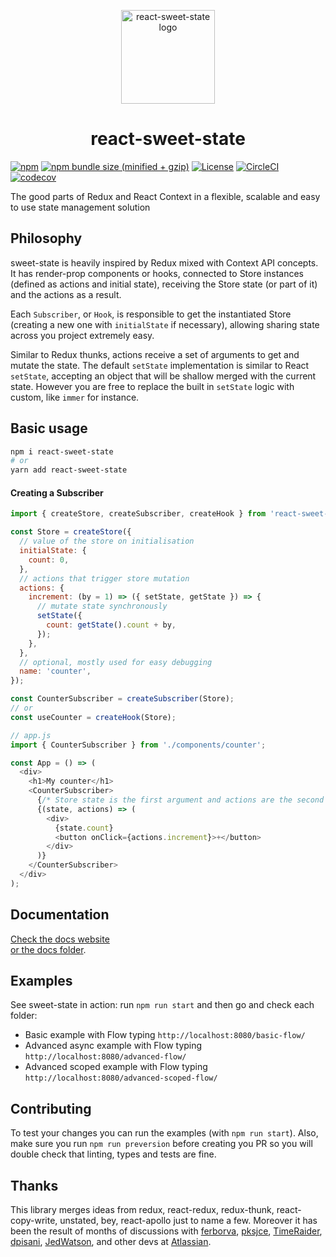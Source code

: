 <p align="center">
  <img src="https://user-images.githubusercontent.com/84136/59560300-2fca8e80-9053-11e9-8f90-76d9ef281ca6.png" alt="react-sweet-state logo" height="150" />
</p>
<h1 align="center">react-sweet-state</h1>

[![npm](https://img.shields.io/npm/v/react-sweet-state.svg)](https://www.npmjs.com/package/react-sweet-state)
[![npm bundle size (minified + gzip)](https://img.shields.io/bundlephobia/minzip/react-sweet-state.svg)](https://bundlephobia.com/result?p=react-sweet-state)
[![License](https://img.shields.io/:license-MIT-blue.svg)](./LICENSE)
[![CircleCI](https://circleci.com/gh/atlassian/react-sweet-state.svg?style=shield&circle-token=d3c768530427b29f35c0fe378d12fc2696badc1d)](https://circleci.com/gh/atlassian/react-sweet-state)
[![codecov](https://codecov.io/gh/atlassian/react-sweet-state/branch/master/graph/badge.svg)](https://codecov.io/gh/atlassian/react-sweet-state)

The good parts of Redux and React Context in a flexible, scalable and easy to use state management solution

## Philosophy

sweet-state is heavily inspired by Redux mixed with Context API concepts. It has render-prop components or hooks, connected to Store instances (defined as actions and initial state), receiving the Store state (or part of it) and the actions as a result.

Each `Subscriber`, or `Hook`, is responsible to get the instantiated Store (creating a new one with `initialState` if necessary), allowing sharing state across you project extremely easy.

Similar to Redux thunks, actions receive a set of arguments to get and mutate the state. The default `setState` implementation is similar to React `setState`, accepting an object that will be shallow merged with the current state. However you are free to replace the built in `setState` logic with custom, like `immer` for instance.

## Basic usage

```sh
npm i react-sweet-state
# or
yarn add react-sweet-state
```

#### Creating a Subscriber

```js
import { createStore, createSubscriber, createHook } from 'react-sweet-state';

const Store = createStore({
  // value of the store on initialisation
  initialState: {
    count: 0,
  },
  // actions that trigger store mutation
  actions: {
    increment: (by = 1) => ({ setState, getState }) => {
      // mutate state synchronously
      setState({
        count: getState().count + by,
      });
    },
  },
  // optional, mostly used for easy debugging
  name: 'counter',
});

const CounterSubscriber = createSubscriber(Store);
// or
const useCounter = createHook(Store);
```

```js
// app.js
import { CounterSubscriber } from './components/counter';

const App = () => (
  <div>
    <h1>My counter</h1>
    <CounterSubscriber>
      {/* Store state is the first argument and actions are the second one */}
      {(state, actions) => (
        <div>
          {state.count}
          <button onClick={actions.increment}>+</button>
        </div>
      )}
    </CounterSubscriber>
  </div>
);
```

## Documentation

[Check the docs website](https://atlassian.github.io/react-sweet-state/)  
[or the docs folder](docs/README.md).

## Examples

See sweet-state in action: run `npm run start` and then go and check each folder:

- Basic example with Flow typing `http://localhost:8080/basic-flow/`
- Advanced async example with Flow typing `http://localhost:8080/advanced-flow/`
- Advanced scoped example with Flow typing `http://localhost:8080/advanced-scoped-flow/`

## Contributing

To test your changes you can run the examples (with `npm run start`).
Also, make sure you run `npm run preversion` before creating you PR so you will double check that linting, types and tests are fine.

## Thanks

This library merges ideas from redux, react-redux, redux-thunk, react-copy-write, unstated, bey, react-apollo just to name a few.
Moreover it has been the result of months of discussions with [ferborva](https://github.com/ferborva), [pksjce](https://github.com/pksjce), [TimeRaider](https://github.com/TimeRaider), [dpisani](https://github.com/dpisani), [JedWatson](https://github.com/JedWatson), and other devs at [Atlassian](https://github.com/atlassian).

